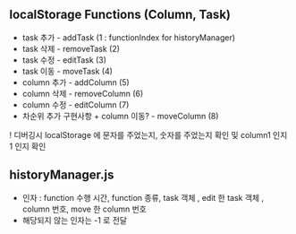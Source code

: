 ## localStorage Functions (Column, Task)

+ task 추가 - addTask (1 : functionIndex for historyManager)
+ task 삭제 - removeTask (2)
+ task 수정 - editTask (3)
+ task 이동 - moveTask (4)
+ column 추가 - addColumn (5)
+ column 삭제 - removeColumn (6)
+ column 수정 - editColumn (7)
+ 차순위 추가 구현사항 + column 이동? - moveColumn (8)

! 디버깅시 localStorage 에 문자를 주었는지, 숫자를 주었는지 확인 및 column1 인지 1 인지 확인

## historyManager.js

+ 인자 : function 수행 시간, function 종류, task 객체 , edit 한 task 객체 , column 번호, move 한 column 번호
+ 해당되지 않는 인자는 -1 로 전달